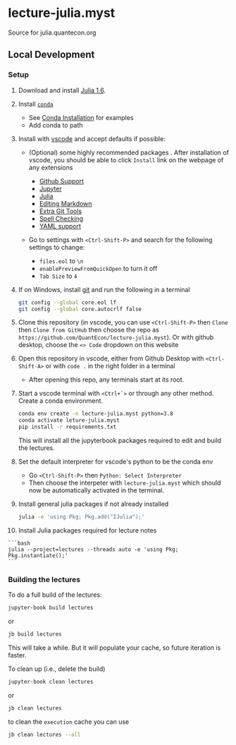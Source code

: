 # lecture-julia.myst

Source for julia.quantecon.org

## Local Development 

### Setup

1. Download and install [Julia 1.6](https://julialang.org/downloads).

2. Install [`conda`](https://www.anaconda.com/products/individual)
    - See [Conda Installation](https://datascience.quantecon.org/introduction/local_install.html#installation) for examples
    - Add conda to path  

3. Install with [vscode](https://code.visualstudio.com/) and accept defaults if possible:
   - (Optional) some highly recommended packages .  After installation of vscode, you should be able to click `Install` link on the webpage of any extensions
      - [Github Support](https://marketplace.visualstudio.com/items?itemName=GitHub.vscode-pull-request-github)
      - [Jupyter](https://marketplace.visualstudio.com/items?itemName=ms-toolsai.jupyter)
      - [Julia](https://marketplace.visualstudio.com/items?itemName=julialang.language-julia)
      - [Editing Markdown](https://marketplace.visualstudio.com/items?itemName=yzhang.markdown-all-in-one)
      - [Extra Git Tools](https://marketplace.visualstudio.com/items?itemName=eamodio.gitlens)
      - [Spell Checking](https://marketplace.visualstudio.com/items?itemName=streetsidesoftware.code-spell-checker)
      - [YAML support](https://marketplace.visualstudio.com/items?itemName=redhat.vscode-yaml)

   - Go to settings with `<Ctrl-Shift-P>` and search for the following settings to change:
      - `files.eol` to `\n`
      - `enablePreviewFromQuickOpen` to turn it off
      - `Tab Size` to `4`

4. If on Windows, install [git](https://git-scm.com/downloads) and run the following in a terminal

    ```bash
    git config --global core.eol lf
    git config --global core.autocrlf false
    ```

5. Clone this repository (in vscode, you can use `<Ctrl-Shift-P>` then `Clone` then `Clone from GitHub` then choose the repo as `https://github.com/QuantEcon/lecture-julia.myst`).  Or with github desktop, choose the `<> Code` dropdown on this website

6. Open this repository in vscode, either from Github Desktop  with `<Ctrl-Shift-A>` or with `code .` in the right folder in a terminal
    - After opening this repo, any terminals start at its root.

7. Start a vscode terminal with ``<Ctrl+`>`` or through any other method.  Create a conda environment.

    ```bash
    conda env create -n lecture-julia.myst python=3.8
    conda activate leture-julia.myst
    pip install -r requirements.txt
    ```

    This will install all the jupyterbook packages required to edit and build the lectures.

8.  Set the default interpreter for vscode's python to be the conda env
    - Go `<Ctrl-Shift-P>` then `Python: Select Interpreter`
    - Then choose the interpeter with `lecture-julia.myst` which should now be automatically activated in the terminal.

9.  Install general julia packages if not already installed

    ```bash
    julia -e 'using Pkg; Pkg.add("IJulia");'
    ```

10.  Install Julia packages required for lecture notes

    ```bash
    julia --project=lectures --threads auto -e 'using Pkg; Pkg.instantiate();'
    ```

### Building the lectures

To do a full build of the lectures:

```bash
jupyter-book build lectures
```

or

```bash
jb build lectures
```

This will take a while. But it will populate your cache, so future iteration is faster. 

To clean up (i.e., delete the build)

```bash
jupyter-book clean lectures
```

or 

```bash
jb clean lectures
```

to clean the `execution` cache you can use

```bash
jb clean lectures --all
```